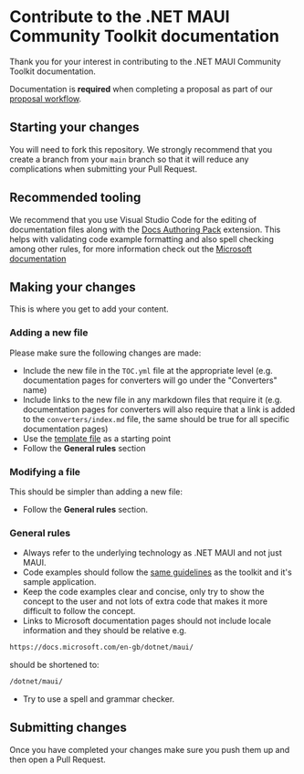 # Contribute to the .NET MAUI Community Toolkit documentation

Thank you for your interest in contributing to the .NET MAUI Community Toolkit documentation.

Documentation is **required** when completing a proposal as part of our [proposal workflow](https://github.com/CommunityToolkit/Maui/projects). 

## Starting your changes

You will need to fork this repository. We strongly recommend that you create a branch from your `main` branch so that it will reduce any complications when submitting your Pull Request.

## Recommended tooling

We recommend that you use Visual Studio Code for the editing of documentation files along with the [Docs Authoring Pack](https://marketplace.visualstudio.com/items?itemName=docsmsft.docs-authoring-pack) extension. This helps with validating code example formatting and also spell checking among other rules, for more information check out the [Microsoft documentation](https://docs.microsoft.com/contribute/how-to-write-docs-auth-pack)

## Making your changes

This is where you get to add your content.

### Adding a new file

Please make sure the following changes are made:
- Include the new file in the `TOC.yml` file at the appropriate level (e.g. documentation pages for converters will go under the "Converters" name)
- Include links to the new file in any markdown files that require it (e.g. documentation pages for converters will also require that a link is added to the `converters/index.md` file, the same should be true for all specific documentation pages)
- Use the [template file](https://github.com/MicrosoftDocs/CommunityToolkit/blob/main/docs/maui/.template.md) as a starting point
- Follow the **General rules** section

### Modifying a file

This should be simpler than adding a new file:
- Follow the **General rules** section.

### General rules

- Always refer to the underlying technology as .NET MAUI and not just MAUI.
- Code examples should follow the [same guidelines](https://github.com/CommunityToolkit/Maui/blob/main/CONTRIBUTING.md#contributing-code---best-practices) as the toolkit and it's sample application.
- Keep the code examples clear and concise, only try to show the concept to the user and not lots of extra code that makes it more difficult to follow the concept.
- Links to Microsoft documentation pages should not include locale information and they should be relative e.g.
```markdown
https://docs.microsoft.com/en-gb/dotnet/maui/
```
should be shortened to:
```markdown
/dotnet/maui/
```
- Try to use a spell and grammar checker.

## Submitting changes

Once you have completed your changes make sure you push them up and then open a Pull Request.
